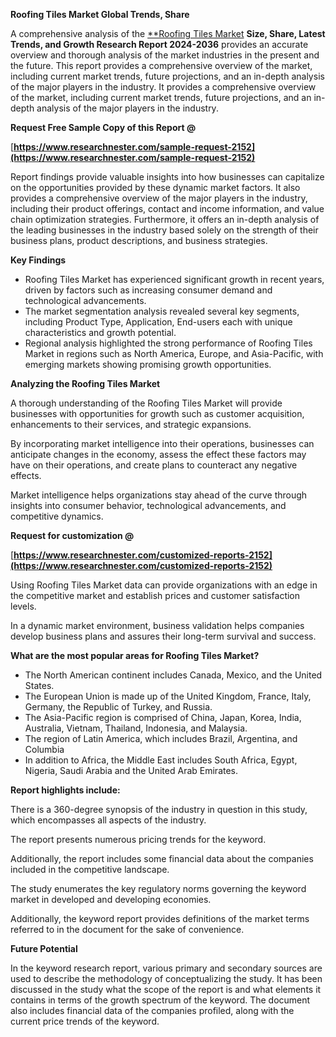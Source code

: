 ﻿**Roofing Tiles Market Global Trends, Share**

A comprehensive analysis of the [**Roofing Tiles Market](https://www.researchnester.com/reports/global-roofing-tiles-market/2152) **Size, Share, Latest Trends, and Growth Research Report 2024-2036** provides an accurate overview and thorough analysis of the market industries in the present and the future. This report provides a comprehensive overview of the market, including current market trends, future projections, and an in-depth analysis of the major players in the industry. It provides a comprehensive overview of the market, including current market trends, future projections, and an in-depth analysis of the major players in the industry.

**Request Free Sample Copy of this Report @**

[**https://www.researchnester.com/sample-request-2152](https://www.researchnester.com/sample-request-2152)** 

Report findings provide valuable insights into how businesses can capitalize on the opportunities provided by these dynamic market factors. It also provides a comprehensive overview of the major players in the industry, including their product offerings, contact and income information, and value chain optimization strategies. Furthermore, it offers an in-depth analysis of the leading businesses in the industry based solely on the strength of their business plans, product descriptions, and business strategies. 

**Key Findings**

- Roofing Tiles Market has experienced significant growth in recent years, driven by factors such as increasing consumer demand and technological advancements.
- The market segmentation analysis revealed several key segments, including Product Type, Application, End-users each with unique characteristics and growth potential.
- Regional analysis highlighted the strong performance of Roofing Tiles Market in regions such as North America, Europe, and Asia-Pacific, with emerging markets showing promising growth opportunities.

**Analyzing the Roofing Tiles Market**

A thorough understanding of the Roofing Tiles Market will provide businesses with opportunities for growth such as customer acquisition, enhancements to their services, and strategic expansions.

By incorporating market intelligence into their operations, businesses can anticipate changes in the economy, assess the effect these factors may have on their operations, and create plans to counteract any negative effects.

Market intelligence helps organizations stay ahead of the curve through insights into consumer behavior, technological advancements, and competitive dynamics.

**Request for customization @**

[**https://www.researchnester.com/customized-reports-2152](https://www.researchnester.com/customized-reports-2152)** 

Using Roofing Tiles Market data can provide organizations with an edge in the competitive market and establish prices and customer satisfaction levels.

In a dynamic market environment, business validation helps companies develop business plans and assures their long-term survival and success.

**What are the most popular areas for Roofing Tiles Market?**

- The North American continent includes Canada, Mexico, and the United States.
- The European Union is made up of the United Kingdom, France, Italy, Germany, the Republic of Turkey, and Russia.
- The Asia-Pacific region is comprised of China, Japan, Korea, India, Australia, Vietnam, Thailand, Indonesia, and Malaysia.
- The region of Latin America, which includes Brazil, Argentina, and Columbia
- In addition to Africa, the Middle East includes South Africa, Egypt, Nigeria, Saudi Arabia and the United Arab Emirates.

**Report highlights include:**

There is a 360-degree synopsis of the industry in question in this study, which encompasses all aspects of the industry.

The report presents numerous pricing trends for the keyword.

Additionally, the report includes some financial data about the companies included in the competitive landscape.

The study enumerates the key regulatory norms governing the keyword market in developed and developing economies.

Additionally, the keyword report provides definitions of the market terms referred to in the document for the sake of convenience. 

**Future Potential**

In the keyword research report, various primary and secondary sources are used to describe the methodology of conceptualizing the study. It has been discussed in the study what the scope of the report is and what elements it contains in terms of the growth spectrum of the keyword. The document also includes financial data of the companies profiled, along with the current price trends of the keyword. 


